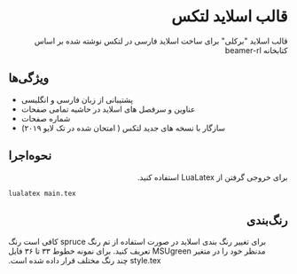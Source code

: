 # <div dir="rtl">قالب اسلاید لتکس</div>

<div dir="rtl"> قالب اسلاید "برکلی" برای ساخت اسلاید فارسی در لتکس نوشته شده بر اساس کتابخانه beamer-rl</div>

## ویژگی‌ها


- <div dir="rtl">پشتیبانی از زبان فارسی و انگلیسی</div>
- <div dir="rtl">عناوین و سرفصل های اسلاید در حاشیه تمامی صفحات</div>
- <div dir="rtl">شماره صفحات</div>
- <div dir="rtl">سازگار با نسخه های جدید لتکس ( امتحان شده در تک لایو ۲۰۱۹)</div>


## نحوه‌اجرا
<div dir="rtl">
برای خروجی گرفتن از LuaLatex استفاده کنید.
</div>

```
lualatex main.tex
```

## <div dir="rtl">رنگ‌بندی</div>
<span dir="rtl">
برای تغییر رنگ بندی اسلاید در صورت استفاده از تم رنگ spruce کافی است رنگ مدنظر خود را در متغیر MSUgreen تعریف کنید. برای نمونه خطوط ۳۳ تا ۳۶ فایل style.tex چند رنگ مختلف قرار داده شده است.
</span>

